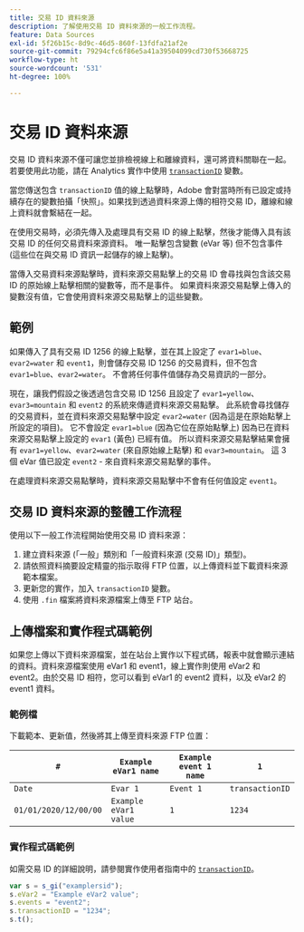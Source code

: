 ```yaml
---
title: 交易 ID 資料來源
description: 了解使用交易 ID 資料來源的一般工作流程。
feature: Data Sources
exl-id: 5f26b15c-8d9c-46d5-860f-13fdfa21af2e
source-git-commit: 79294cfc6f86e5a41a39504099cd730f53668725
workflow-type: ht
source-wordcount: '531'
ht-degree: 100%

---
```


# 交易 ID 資料來源

交易 ID 資料來源不僅可讓您並排檢視線上和離線資料，還可將資料關聯在一起。若要使用此功能，請在 Analytics 實作中使用 [`transactionID`](/help/implement/vars/page-vars/transactionid.md) 變數。

當您傳送包含 `transactionID` 值的線上點擊時，Adobe 會對當時所有已設定或持續存在的變數拍攝「快照」。如果找到透過資料來源上傳的相符交易 ID，離線和線上資料就會繫結在一起。

在使用交易時，必須先傳入及處理具有交易 ID 的線上點擊，然後才能傳入具有該交易 ID 的任何交易資料來源資料。 唯一點擊包含變數 (eVar 等) 但不包含事件 (這些位在與交易 ID 資訊一起儲存的線上點擊)。

當傳入交易資料來源點擊時，資料來源交易點擊上的交易 ID 會尋找與包含該交易 ID 的原始線上點擊相關的變數等，而不是事件。 如果資料來源交易點擊上傳入的變數沒有值，它會使用資料來源交易點擊上的這些變數。

## 範例

如果傳入了具有交易 ID 1256 的線上點擊，並在其上設定了 `evar1=blue`、`evar2=water` 和 `event1`，則會儲存交易 ID 1256 的交易資料，但不包含 `evar1=blue`、`evar2=water`。 不會將任何事件值儲存為交易資訊的一部分。

現在，讓我們假設之後透過包含交易 ID 1256 且設定了 `evar1=yellow`、`evar3=mountain` 和 `event2` 的系統來傳遞資料來源交易點擊。 此系統會尋找儲存的交易資料，並在資料來源交易點擊中設定 `evar2=water` (因為這是在原始點擊上所設定的項目)。 它不會設定 `evar1=blue` (因為它位在原始點擊上) 因為已在資料來源交易點擊上設定的 `evar1` (黃色) 已經有值。 所以資料來源交易點擊結果會擁有 `evar1=yellow`、`evar2=water` (來自原始線上點擊) 和 `evar3=mountain`。 這 3 個 eVar 值已設定 `event2` - 來自資料來源交易點擊的事件。

在處理資料來源交易點擊時，資料來源交易點擊中不會有任何值設定 `event1`。

## 交易 ID 資料來源的整體工作流程

使用以下一般工作流程開始使用交易 ID 資料來源：

1. 建立資料來源 (「一般」類別和「一般資料來源 (交易 ID)」類型)。
1. 請依照資料摘要設定精靈的指示取得 FTP 位置，以上傳資料並下載資料來源範本檔案。
1. 更新您的實作，加入 `transactionID` 變數。
1. 使用 `.fin` 檔案將資料來源檔案上傳至 FTP 站台。

## 上傳檔案和實作程式碼範例

如果您上傳以下資料來源檔案，並在站台上實作以下程式碼，報表中就會顯示連結的資料。資料來源檔案使用 eVar1 和 event1，線上實作則使用 eVar2 和 event2。由於交易 ID 相符，您可以看到 eVar1 的 event2 資料，以及 eVar2 的 event1 資料。

### 範例檔

下載範本、更新值，然後將其上傳至資料來源 FTP 位置：

| `#` | `Example eVar1 name` | `Example event 1 name` | `1` |
|---|---|---|---|
| `Date` | `Evar 1` | `Event 1` | `transactionID` |
| `01/01/2020/12/00/00` | `Example eVar1 value` | `1` | `1234` |

### 實作程式碼範例

如需交易 ID 的詳細說明，請參閱實作使用者指南中的 [`transactionID`](/help/implement/vars/page-vars/transactionid.md)。

```js
var s = s_gi("examplersid");
s.eVar2 = "Example eVar2 value";
s.events = "event2";
s.transactionID = "1234";
s.t();
```
